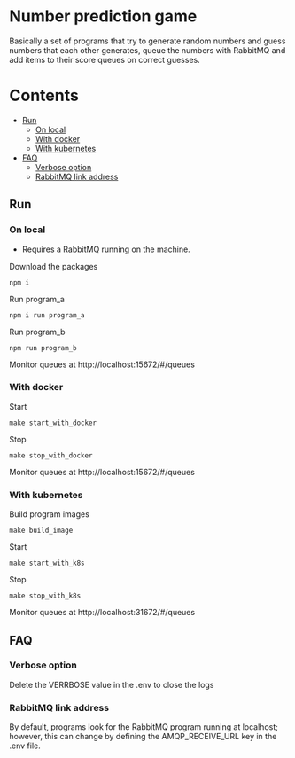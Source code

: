 # Number prediction game
Basically a set of programs that try to generate random numbers and guess numbers that each other generates, queue the numbers with RabbitMQ and add items to their score queues on correct guesses.

# Contents
  - [Run](#-run)
    - [On local](#-on-local)
    - [With docker](#-with-docker)
    - [With kubernetes](#-with-kubernetes)
  - [FAQ](#-faq)
    - [Verbose option](#-verbose-option)
    - [RabbitMQ link address](#-rabbitmq-link-address)
## <a name="run"></a> Run

### <a name="run-on-local"></a> On local

- Requires a RabbitMQ running on the machine.

Download the packages
```
npm i
```

Run program_a
```
npm i run program_a
```

Run program_b
```
npm run program_b
```

Monitor queues at http://localhost:15672/#/queues

### <a name="run-with-docker"></a> With docker

Start
```
make start_with_docker
```

Stop
```
make stop_with_docker
```

Monitor queues at http://localhost:15672/#/queues

### <a name="run-with-kubernetes"></a> With kubernetes

Build program images
```
make build_image
```

Start
```
make start_with_k8s
```

Stop
```
make stop_with_k8s
```

Monitor queues at http://localhost:31672/#/queues

## <a name="faq"></a> FAQ

### <a name="faq-verbose-option"></a> Verbose option
Delete the VERRBOSE value in the .env to close the logs

### <a name="faq-rabbitmq-link-address"></a> RabbitMQ link address
By default, programs look for the RabbitMQ program running at localhost; however, this can change by defining the AMQP_RECEIVE_URL key in the .env file.